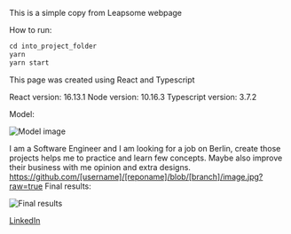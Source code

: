 This is a simple copy from Leapsome webpage

How to run:

```jsx
cd into_project_folder
yarn
yarn start
```

This page was created using React and Typescript

React version: 16.13.1
Node version: 10.16.3
Typescript version: 3.7.2

Model:

![Model image](https://github.com/matsmello/leapsome/tree/master/src/assets/sample.png?true)

I am a Software Engineer and I am looking for a job on Berlin, create those projects helps me to practice and learn few concepts. Maybe also improve their business with me opinion and extra designs.
https://github.com/[username]/[reponame]/blob/[branch]/image.jpg?raw=true
Final results:

![Final results](https://github.com/matsmello/leapsome/tree/master/src/assets/finalResults.png?true)

[LinkedIn](https://www.linkedin.com/in/melloo/)
